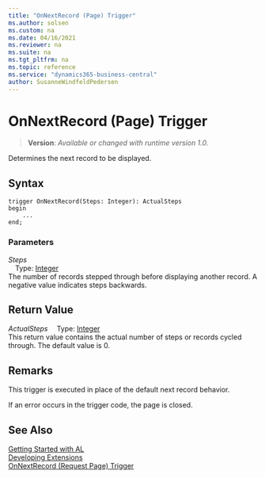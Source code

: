 ```yaml
---
title: "OnNextRecord (Page) Trigger"
ms.author: solsen
ms.custom: na
ms.date: 04/16/2021
ms.reviewer: na
ms.suite: na
ms.tgt_pltfrm: na
ms.topic: reference
ms.service: "dynamics365-business-central"
author: SusanneWindfeldPedersen
---
```

[//]: # (START>DO_NOT_EDIT)
[//]: # (IMPORTANT:Do not edit any of the content between here and the END>DO_NOT_EDIT.)
[//]: # (Any modifications should be made in the .xml files in the ModernDev repo.)

# OnNextRecord (Page) Trigger
> **Version**: _Available or changed with runtime version 1.0._

Determines the next record to be displayed.


## Syntax
```
trigger OnNextRecord(Steps: Integer): ActualSteps
begin
    ...
end;
```

### Parameters

*Steps*  
&emsp;Type: [Integer](../../methods-auto/integer/integer-data-type.md)  
The number of records stepped through before displaying another record. A negative value indicates steps backwards.  


## Return Value

*ActualSteps*
&emsp;Type: [Integer](../../methods-auto/integer/integer-data-type.md)  
This return value contains the actual number of steps or records cycled through. The default value is 0.

[//]: # (IMPORTANT: END>DO_NOT_EDIT)

## Remarks

This trigger is executed in place of the default next record behavior.  

If an error occurs in the trigger code, the page is closed.  

## See Also  
[Getting Started with AL](../../devenv-get-started.md)  
[Developing Extensions](../../devenv-dev-overview.md)  
[OnNextRecord (Request Page) Trigger](../requestpage/devenv-onnextrecord-requestpage-trigger.md)
